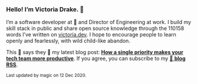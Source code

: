 ### Hello! I’m Victoria Drake. 👋

I’m a software developer at 💜 and Director of Engineering at work. I build my skill stack in public and share open source knowledge through the 110158 words I’ve written on [victoria.dev](https://victoria.dev). I hope to encourage people to learn openly and fearlessly, with wild child-like abandon.

This 🐷 says they 🎉 my latest blog post: **[How a single priority makes your tech team more productive](https://victoria.dev/blog/how-a-single-priority-makes-your-tech-team-more-productive/)**. If you agree, you can subscribe to my [📡 **blog RSS**](https://victoria.dev/index.xml).

<sub>Last updated by magic on 12 Dec 2020.</sub>
